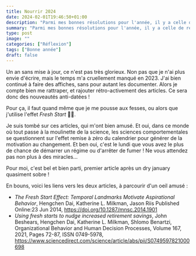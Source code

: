 ```yaml
---
title: Nourrir 2024
date: 2024-02-01T19:46:50+01:00
description: "Parmi mes bonnes résolutions pour l'année, il y a celle de ré-alimenter mon site en 2024 ..."
summary: "Parmi mes bonnes résolutions pour l'année, il y a celle de ré-alimenter mon site en 2024 ..."
type: post
image: ""
categories: ["Réflexion"]
tags: ["Bonne année"]
draft: false
---
```


Un an sans mise à jour, ce n'est pas très glorieux. Non pas que je n'ai plus envie 
d'écrire, mais le temps m'a cruellement manqué en 2023. 
J'ai bien continué à faire des affiches, sans pour autant les documenter. 
Alors je compte bien me rattraper, et rajouter rétro-activement des articles. 
Ce sera donc des nouveautés anti-datées ! 

Pour ça, il faut quand même que je me pousse aux fesses, ou alors que j'utilise l'effet *Fresh Start* 🧊😜. 

Je suis tombé sur ces articles, qui m'ont bien amusé. Et oui, dans ce monde où tout passe à la moulinette de la science,
les sciences comportementales se questionnent sur l'effet remise à zéro du calendrier pour générer de la motivation
au changement. Et ben oui, c'est le lundi que vous avez le plus de chance de démarrer un régime ou d'arrêter de fumer !
Ne vous attendez pas non plus à des miracles...

Pour moi, c'est bel et bien parti, premier article après un dry january quasiment sobre !

En bouns, voici les liens vers les deux articles, à parcourir d'un oeil amusé :
- *The Fresh Start Effect: Temporal Landmarks Motivate Aspirational Behavior*, Hengchen Dai, Katherine L. Milkman, Jason Riis
Published Online:23 Jun 2014, https://doi.org/10.1287/mnsc.2014.1901
- *Using fresh starts to nudge increased retirement savings*, John Beshears, Hengchen Dai, Katherine L. Milkman, Shlomo Benartzi,
Organizational Behavior and Human Decision Processes, Volume 167, 2021, Pages 72-87, ISSN 0749-5978, https://www.sciencedirect.com/science/article/abs/pii/S0749597821000698 
